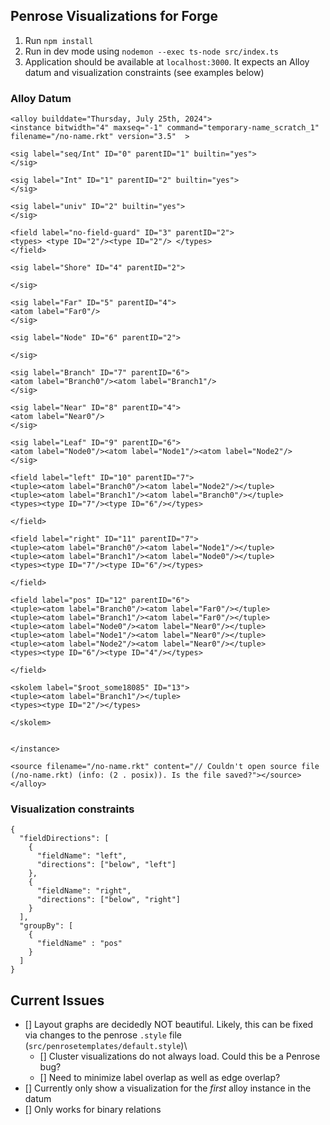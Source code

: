 ## Penrose Visualizations for Forge

1. Run `npm install`
2. Run in dev mode using `nodemon --exec ts-node src/index.ts`
3. Application should be available at `localhost:3000`. It expects an Alloy datum and visualization constraints (see examples below)

### Alloy Datum
```
<alloy builddate="Thursday, July 25th, 2024">
<instance bitwidth="4" maxseq="-1" command="temporary-name_scratch_1" filename="/no-name.rkt" version="3.5"  >

<sig label="seq/Int" ID="0" parentID="1" builtin="yes">
</sig>

<sig label="Int" ID="1" parentID="2" builtin="yes">
</sig>

<sig label="univ" ID="2" builtin="yes">
</sig>

<field label="no-field-guard" ID="3" parentID="2">
<types> <type ID="2"/><type ID="2"/> </types>
</field>

<sig label="Shore" ID="4" parentID="2">

</sig>

<sig label="Far" ID="5" parentID="4">
<atom label="Far0"/>
</sig>

<sig label="Node" ID="6" parentID="2">

</sig>

<sig label="Branch" ID="7" parentID="6">
<atom label="Branch0"/><atom label="Branch1"/>
</sig>

<sig label="Near" ID="8" parentID="4">
<atom label="Near0"/>
</sig>

<sig label="Leaf" ID="9" parentID="6">
<atom label="Node0"/><atom label="Node1"/><atom label="Node2"/>
</sig>

<field label="left" ID="10" parentID="7">
<tuple><atom label="Branch0"/><atom label="Node2"/></tuple>
<tuple><atom label="Branch1"/><atom label="Branch0"/></tuple>
<types><type ID="7"/><type ID="6"/></types>

</field>

<field label="right" ID="11" parentID="7">
<tuple><atom label="Branch0"/><atom label="Node1"/></tuple>
<tuple><atom label="Branch1"/><atom label="Node0"/></tuple>
<types><type ID="7"/><type ID="6"/></types>

</field>

<field label="pos" ID="12" parentID="6">
<tuple><atom label="Branch0"/><atom label="Far0"/></tuple>
<tuple><atom label="Branch1"/><atom label="Far0"/></tuple>
<tuple><atom label="Node0"/><atom label="Near0"/></tuple>
<tuple><atom label="Node1"/><atom label="Near0"/></tuple>
<tuple><atom label="Node2"/><atom label="Near0"/></tuple>
<types><type ID="6"/><type ID="4"/></types>

</field>

<skolem label="$root_some18085" ID="13">
<tuple><atom label="Branch1"/></tuple>
<types><type ID="2"/></types>

</skolem>


</instance>

<source filename="/no-name.rkt" content="// Couldn't open source file (/no-name.rkt) (info: (2 . posix)). Is the file saved?"></source>
</alloy>
```

### Visualization constraints
```
{
  "fieldDirections": [
    {
      "fieldName": "left",
      "directions": ["below", "left"]
    },
    {
      "fieldName": "right",
      "directions": ["below", "right"]
    }
  ],
  "groupBy": [
    {
      "fieldName" : "pos"
    }
  ]
}
```

## Current Issues

- [] Layout graphs are decidedly NOT beautiful. Likely, this can be fixed via changes to the penrose `.style` file (`src/penrosetemplates/default.style`)\
    - [] Cluster visualizations do not always load. Could this be a Penrose bug?
    - [] Need to minimize label overlap as well as edge overlap?
- [] Currently only show a visualization for the *first* alloy instance in the datum
- [] Only works for binary relations


